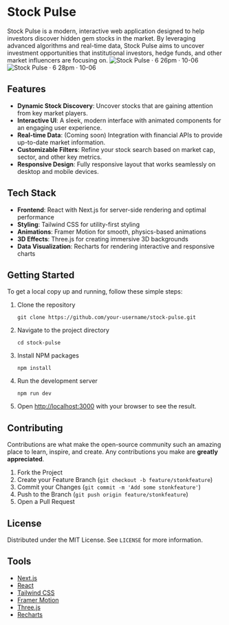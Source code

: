 # Stock Pulse
Stock Pulse is a modern, interactive web application designed to help investors discover hidden gem stocks in the market. By leveraging advanced algorithms and real-time data, Stock Pulse aims to uncover investment opportunities that institutional investors, hedge funds, and other market influencers are focusing on.
![Stock Pulse · 6 26pm · 10-06](https://github.com/user-attachments/assets/9d1df661-de23-4472-95d0-bc262fda22aa)
![Stock Pulse · 6 28pm · 10-06](https://github.com/user-attachments/assets/c0810372-f900-422f-9885-f34359e72a36)


## Features

- **Dynamic Stock Discovery**: Uncover stocks that are gaining attention from key market players.
- **Interactive UI**: A sleek, modern interface with animated components for an engaging user experience.
- **Real-time Data**: (Coming soon) Integration with financial APIs to provide up-to-date market information.
- **Customizable Filters**: Refine your stock search based on market cap, sector, and other key metrics.
- **Responsive Design**: Fully responsive layout that works seamlessly on desktop and mobile devices.

## Tech Stack

- **Frontend**: React with Next.js for server-side rendering and optimal performance
- **Styling**: Tailwind CSS for utility-first styling
- **Animations**: Framer Motion for smooth, physics-based animations
- **3D Effects**: Three.js for creating immersive 3D backgrounds
- **Data Visualization**: Recharts for rendering interactive and responsive charts

## Getting Started

To get a local copy up and running, follow these simple steps:

1. Clone the repository
   ```
   git clone https://github.com/your-username/stock-pulse.git
   ```

2. Navigate to the project directory
   ```
   cd stock-pulse
   ```

3. Install NPM packages
   ```
   npm install
   ```

4. Run the development server
   ```
   npm run dev
   ```

5. Open [http://localhost:3000](http://localhost:3000) with your browser to see the result.

## Contributing

Contributions are what make the open-source community such an amazing place to learn, inspire, and create. Any contributions you make are **greatly appreciated**.

1. Fork the Project
2. Create your Feature Branch (`git checkout -b feature/stonkfeature`)
3. Commit your Changes (`git commit -m 'Add some stonkfeature'`)
4. Push to the Branch (`git push origin feature/stonkfeature`)
5. Open a Pull Request

## License

Distributed under the MIT License. See `LICENSE` for more information.


## Tools

- [Next.js](https://nextjs.org/)
- [React](https://reactjs.org/)
- [Tailwind CSS](https://tailwindcss.com/)
- [Framer Motion](https://www.framer.com/motion/)
- [Three.js](https://threejs.org/)
- [Recharts](https://recharts.org/en-US/)

